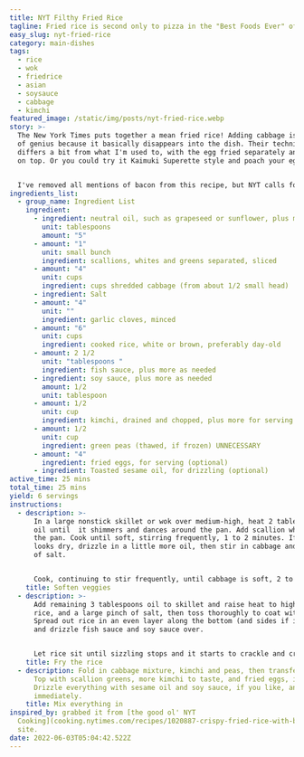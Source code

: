 ```yaml
---
title: NYT Filthy Fried Rice
tagline: Fried rice is second only to pizza in the "Best Foods Ever" official rankings.
easy_slug: nyt-fried-rice
category: main-dishes
tags:
  - rice
  - wok
  - friedrice
  - asian
  - soysauce
  - cabbage
  - kimchi
featured_image: /static/img/posts/nyt-fried-rice.webp
story: >-
  The New York Times puts together a mean fried rice! Adding cabbage is a stroke
  of genius because it basically disappears into the dish. Their technique
  differs a bit from what I'm used to, with the egg fried separately and place
  on top. Or you could try it Kaimuki Superette style and poach your egg.


  I've removed all mentions of bacon from this recipe, but NYT calls for 3 slices of thick-cut bacon, chopped up, cooked in the pan before everything else, removed, and then folded in with everything else later.
ingredients_list:
  - group_name: Ingredient List
    ingredient:
      - ingredient: neutral oil, such as grapeseed or sunflower, plus more as needed
        unit: tablespoons
        amount: "5"
      - amount: "1"
        unit: small bunch
        ingredient: scallions, whites and greens separated, sliced
      - amount: "4"
        unit: cups
        ingredient: cups shredded cabbage (from about 1/2 small head)
      - ingredient: Salt
      - amount: "4"
        unit: ""
        ingredient: garlic cloves, minced
      - amount: "6"
        unit: cups
        ingredient: cooked rice, white or brown, preferably day-old
      - amount: 2 1/2
        unit: "tablespoons "
        ingredient: fish sauce, plus more as needed
      - ingredient: soy sauce, plus more as needed
        amount: 1/2
        unit: tablespoon
      - amount: 1/2
        unit: cup
        ingredient: kimchi, drained and chopped, plus more for serving if you like
      - amount: 1/2
        unit: cup
        ingredient: green peas (thawed, if frozen) UNNECESSARY
      - amount: "4"
        ingredient: fried eggs, for serving (optional)
      - ingredient: Toasted sesame oil, for drizzling (optional)
active_time: 25 mins
total_time: 25 mins
yield: 6 servings
instructions:
  - description: >-
      In a large nonstick skillet or wok over medium-high, heat 2 tablespoons
      oil until  it shimmers and dances around the pan. Add scallion whites to
      the pan. Cook until soft, stirring frequently, 1 to 2 minutes. If the pan
      looks dry, drizzle in a little more oil, then stir in cabbage and a pinch
      of salt. 


      Cook, continuing to stir frequently, until cabbage is soft, 2 to 4 minutes. Stir in garlic, and cook until fragrant, another 1 to 2 minutes. Transfer to a heatproof bowl.
    title: Soften veggies
  - description: >-
      Add remaining 3 tablespoons oil to skillet and raise heat to high. Add
      rice, and a large pinch of salt, then toss thoroughly to coat with oil.
      Spread out rice in an even layer along the bottom (and sides if in a wok),
      and drizzle fish sauce and soy sauce over. 


      Let rice sit until sizzling stops and it starts to crackle and crisp, 1 to 4 minutes. Toss, taste, and add more fish sauce or soy sauce if necessary.
    title: Fry the rice
  - description: Fold in cabbage mixture, kimchi and peas, then transfer to plates.
      Top with scallion greens, more kimchi to taste, and fried eggs, if using.
      Drizzle everything with sesame oil and soy sauce, if you like, and serve
      immediately.
    title: Mix everything in
inspired_by: grabbed it from [the good ol' NYT
  Cooking](cooking.nytimes.com/recipes/1020887-crispy-fried-rice-with-bacon-and-cabbage)
  site.
date: 2022-06-03T05:04:42.522Z
---
```


